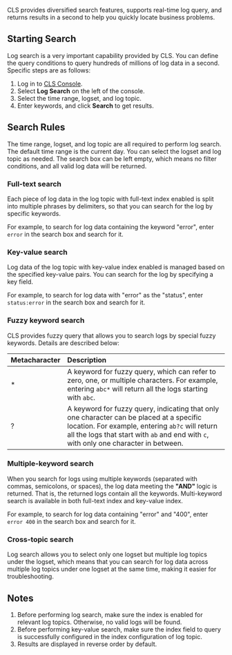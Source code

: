 CLS provides diversified search features, supports real-time log query, and returns results in a second to help you quickly locate business problems.

## Starting Search

Log search is a very important capability provided by CLS. You can define the query conditions to query hundreds of millions of log data in a second. Specific steps are as follows:

1. Log in to [CLS Console](https://console.cloud.tencent.com/cls).
2. Select **Log Search** on the left of the console.
3. Select the time range, logset, and log topic.
4. Enter keywords, and click **Search** to get results.

## Search Rules
The time range, logset, and log topic are all required to perform log search. The default time range is the current day. You can select the logset and log topic as needed. The search box can be left empty, which means no filter conditions, and all valid log data will be returned.

### Full-text search
Each piece of log data in the log topic with full-text index enabled is split into multiple phrases by delimiters, so that you can search for the log by specific keywords.

For example, to search for log data containing the keyword "error", enter `error` in the search box and search for it.

### Key-value search
Log data of the log topic with key-value index enabled is managed based on the specified key-value pairs. You can search for the log by specifying a key field.

For example, to search for log data with "error" as the "status", enter `status:error` in the search box and search for it.

### Fuzzy keyword search
CLS provides fuzzy query that allows you to search logs by special fuzzy keywords. Details are described below:

| Metacharacter | Description |
|-----|:-----|
| * | A keyword for fuzzy query, which can refer to zero, one, or multiple characters. For example, entering `abc*` will return all the logs starting with `abc`. |
| ? | A keyword for fuzzy query, indicating that only one character can be placed at a specific location. For example, entering `ab?c` will return all the logs that start with `ab` and end with `c`, with only one character in between. |


### Multiple-keyword search
When you search for logs using multiple keywords (separated with commas, semicolons, or spaces), the log data meeting the **"AND"** logic is returned. That is, the returned logs contain all the keywords. Multi-keyword search is available in both full-text index and key-value index.

For example, to search for log data containing "error" and "400", enter `error 400` in the search box and search for it.

### Cross-topic search
Log search allows you to select only one logset but multiple log topics under the logset, which means that you can search for log data across multiple log topics under one logset at the same time, making it easier for troubleshooting.

## Notes
1. Before performing log search, make sure the index is enabled for relevant log topics. Otherwise, no valid logs will be found.
2. Before performing key-value search, make sure the index field to query is successfully configured in the index configuration of log topic.
3. Results are displayed in reverse order by default.

